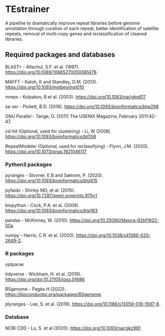# TEstrainer
A pipeline to dramatically improve repeat libraries before genome annotation through curation of each repeat, better identification of satellite repeats, removal of multi-copy genes and reclassification of cleaned libraries.


## Required packages and databases

BLAST+ - Altschul, S.F. et al. (1997). https://doi.org/10.1089/10665270050081478.

MAFFT - Katoh, K and Standley, D.M. (2013). https://doi.org/10.1093/molbev/mst010

mreps - Kolpakov, R et al. (2003). https://doi.org/10.1093/nar/gkg617

sa-ssr - Pickett, B.D. (2016). https://doi.org/10.1093/bioinformatics/btw298

GNU Parallel - Tange, O. (2011) The USENIX Magazine, February 2011:42-47.

cd-hit (Optional, used for clustering) - Li, W (2006) https://doi.org/10.1093/bioinformatics/btl158

RepeatModeler (Optional, used for reclassifying) - Flynn, J.M. (2020). https://doi.org/10.1073/pnas.1921046117

### Python3 packages

pyranges - Stovner, E.B and Sætrom, P. (2020). https://doi.org/10.1093/bioinformatics/btz615

pyfaidx - Shirley MD, et al. (2015). https://doi.org/10.7287/peerj.preprints.970v1

biopython - Cock, P.A. et al. (2009). https://doi.org/10.1093/bioinformatics/btp163

pandas - McKinney, W. (2010). https://doi.org/10.25080/Majora-92bf1922-00a 

numpy - Harris, C.R. et al. (2020). https://doi.org/10.1038/s41586-020-2649-2. 


### R packages

optparse

tidyverse -  Wickham, H. et al. (2019). https://doi.org/doi:10.21105/joss.01686. 

BSgenome - Pagès H (2022). https://bioconductor.org/packages/BSgenome.

plyranges - Lee, S. et al. (2019). https://doi.org/10.1186/s13059-018-1597-8.


### Database
NCBI CDD - Lu, S. et al (2020). https://doi.org/10.1093/nar/gkz991 